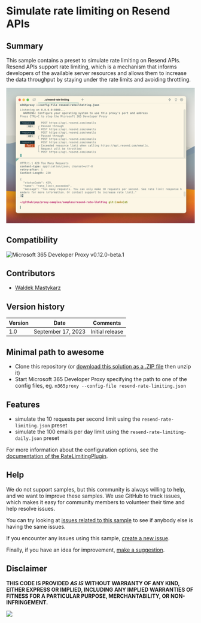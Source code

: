 # Simulate rate limiting on Resend APIs

## Summary

This sample contains a preset to simulate rate limiting on Resend APIs. Resend APIs support rate limiting, which is a mechanism that informs developers of the available server resources and allows them to increase the data throughput by staying under the rate limits and avoiding throttling.

![Microsoft 365 Developer Proxy simulating rate limiting on Resend APIs](assets/screenshot.png)

## Compatibility

![Microsoft 365 Developer Proxy v0.12.0-beta.1](https://img.shields.io/badge/m365proxy-v0.12.0--beta.1-green.svg)

## Contributors

- [Waldek Mastykarz](https://github.com/waldekmastykarz)

## Version history

Version|Date|Comments
-------|----|--------
1.0|September 17, 2023|Initial release

## Minimal path to awesome

- Clone this repository (or [download this solution as a .ZIP file](https://pnp.github.io/download-partial/?url=https://github.com/pnp/proxy-samples/tree/main/samples/resend-rate-limiting) then unzip it)
- Start Microsoft 365 Developer Proxy specifying the path to one of the config files, eg. `m365proxy --config-file resend-rate-limiting.json`

## Features

- simulate the 10 requests per second limit using the `resend-rate-limiting.json` preset
- simulate the 100 emails per day limit using the `resend-rate-limiting-daily.json` preset

For more information about the configuration options, see the [documentation of the RateLimitingPlugin](https://github.com/microsoft/m365-developer-proxy/wiki/RateLimitingPlugin).

## Help

We do not support samples, but this community is always willing to help, and we want to improve these samples. We use GitHub to track issues, which makes it easy for  community members to volunteer their time and help resolve issues.

You can try looking at [issues related to this sample](https://github.com/pnp/proxy-samples/issues?q=label%3A%22sample%3A%resend-rate-limiting%22) to see if anybody else is having the same issues.

If you encounter any issues using this sample, [create a new issue](https://github.com/pnp/proxy-samples/issues/new).

Finally, if you have an idea for improvement, [make a suggestion](https://github.com/pnp/proxy-samples/issues/new).

## Disclaimer

**THIS CODE IS PROVIDED *AS IS* WITHOUT WARRANTY OF ANY KIND, EITHER EXPRESS OR IMPLIED, INCLUDING ANY IMPLIED WARRANTIES OF FITNESS FOR A PARTICULAR PURPOSE, MERCHANTABILITY, OR NON-INFRINGEMENT.**

![](https://m365-visitor-stats.azurewebsites.net/proxy-samples/samples/resend-rate-limiting)
